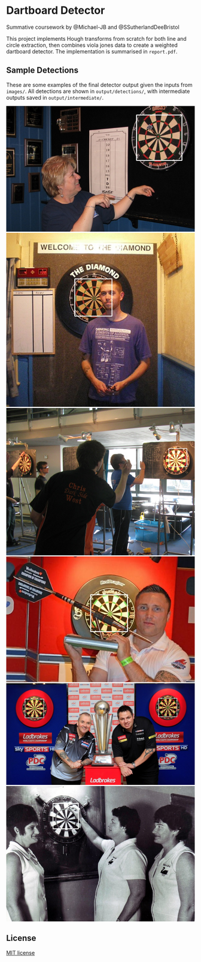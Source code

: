 # Dartboard Detector
Summative coursework by @Michael-JB and @SSutherlandDeeBristol

This project implements Hough transforms from scratch for both line and circle extraction, then combines viola jones data to create a weighted dartboard detector. The implementation is summarised in `report.pdf`.

## Sample Detections

These are some examples of the final detector output given the inputs from `images/`. All detections are shown in `output/detections/`, with intermediate outputs saved in `output/intermediate/`.

![Dart 0](/output/detections/dart0overlay.jpg)
![Dart 7](/output/detections/dart7overlay.jpg)
![Dart 8](/output/detections/dart8overlay.jpg)
![Dart 13](/output/detections/dart13overlay.jpg)
![Dart 14](/output/detections/dart14overlay.jpg)
![Dart 15](/output/detections/dart15overlay.jpg)

## License

[MIT license](./LICENSE)
